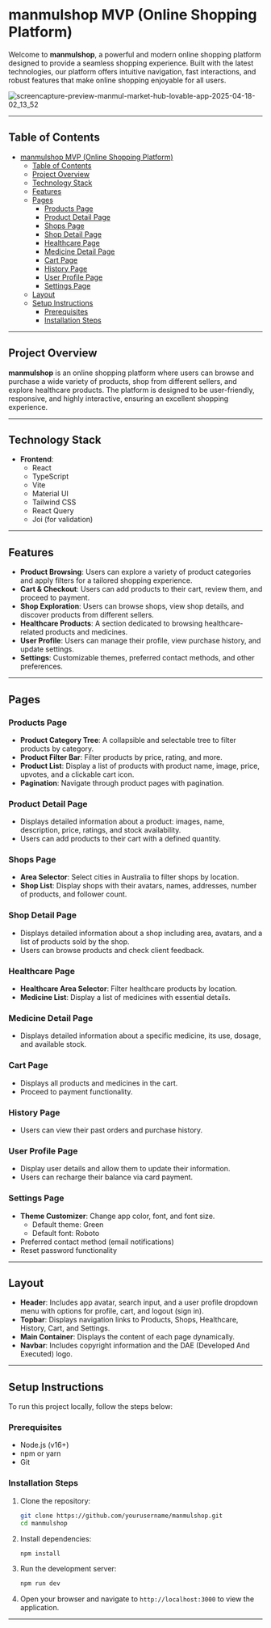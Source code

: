 # manmulshop MVP (Online Shopping Platform)

Welcome to **manmulshop**, a powerful and modern online shopping platform designed to provide a seamless shopping experience. Built with the latest technologies, our platform offers intuitive navigation, fast interactions, and robust features that make online shopping enjoyable for all users.

![screencapture-preview-manmul-market-hub-lovable-app-2025-04-18-02_13_52](https://github.com/user-attachments/assets/d71fd47e-ec0e-4fd7-885f-b67986834994)

---

## Table of Contents

- [manmulshop MVP (Online Shopping Platform)](#manmulshop-mvp-online-shopping-platform)
  - [Table of Contents](#table-of-contents)
  - [Project Overview](#project-overview)
  - [Technology Stack](#technology-stack)
  - [Features](#features)
  - [Pages](#pages)
    - [Products Page](#products-page)
    - [Product Detail Page](#product-detail-page)
    - [Shops Page](#shops-page)
    - [Shop Detail Page](#shop-detail-page)
    - [Healthcare Page](#healthcare-page)
    - [Medicine Detail Page](#medicine-detail-page)
    - [Cart Page](#cart-page)
    - [History Page](#history-page)
    - [User Profile Page](#user-profile-page)
    - [Settings Page](#settings-page)
  - [Layout](#layout)
  - [Setup Instructions](#setup-instructions)
    - [Prerequisites](#prerequisites)
    - [Installation Steps](#installation-steps)

---

## Project Overview

**manmulshop** is an online shopping platform where users can browse and purchase a wide variety of products, shop from different sellers, and explore healthcare products. The platform is designed to be user-friendly, responsive, and highly interactive, ensuring an excellent shopping experience.

---

## Technology Stack

- **Frontend**: 
  - React
  - TypeScript
  - Vite
  - Material UI
  - Tailwind CSS
  - React Query
  - Joi (for validation)

---

## Features

- **Product Browsing**: Users can explore a variety of product categories and apply filters for a tailored shopping experience.
- **Cart & Checkout**: Users can add products to their cart, review them, and proceed to payment.
- **Shop Exploration**: Users can browse shops, view shop details, and discover products from different sellers.
- **Healthcare Products**: A section dedicated to browsing healthcare-related products and medicines.
- **User Profile**: Users can manage their profile, view purchase history, and update settings.
- **Settings**: Customizable themes, preferred contact methods, and other preferences.

---

## Pages

### Products Page
- **Product Category Tree**: A collapsible and selectable tree to filter products by category.
- **Product Filter Bar**: Filter products by price, rating, and more.
- **Product List**: Display a list of products with product name, image, price, upvotes, and a clickable cart icon.
- **Pagination**: Navigate through product pages with pagination.

### Product Detail Page
- Displays detailed information about a product: images, name, description, price, ratings, and stock availability.
- Users can add products to their cart with a defined quantity.

### Shops Page
- **Area Selector**: Select cities in Australia to filter shops by location.
- **Shop List**: Display shops with their avatars, names, addresses, number of products, and follower count.

### Shop Detail Page
- Displays detailed information about a shop including area, avatars, and a list of products sold by the shop.
- Users can browse products and check client feedback.

### Healthcare Page
- **Healthcare Area Selector**: Filter healthcare products by location.
- **Medicine List**: Display a list of medicines with essential details.

### Medicine Detail Page
- Displays detailed information about a specific medicine, its use, dosage, and available stock.

### Cart Page
- Displays all products and medicines in the cart.
- Proceed to payment functionality.

### History Page
- Users can view their past orders and purchase history.

### User Profile Page
- Display user details and allow them to update their information.
- Users can recharge their balance via card payment.

### Settings Page
- **Theme Customizer**: Change app color, font, and font size.
  - Default theme: Green
  - Default font: Roboto
- Preferred contact method (email notifications)
- Reset password functionality

---

## Layout

- **Header**: Includes app avatar, search input, and a user profile dropdown menu with options for profile, cart, and logout (sign in).
- **Topbar**: Displays navigation links to Products, Shops, Healthcare, History, Cart, and Settings.
- **Main Container**: Displays the content of each page dynamically.
- **Navbar**: Includes copyright information and the DAE (Developed And Executed) logo.

---

## Setup Instructions

To run this project locally, follow the steps below:

### Prerequisites
- Node.js (v16+)
- npm or yarn
- Git

### Installation Steps

1. Clone the repository:
   ```bash
   git clone https://github.com/yourusername/manmulshop.git
   cd manmulshop
   ```

2. Install dependencies:
   ```bash
   npm install
   ```

3. Run the development server:
   ```bash
   npm run dev
   ```

4. Open your browser and navigate to `http://localhost:3000` to view the application.

---
